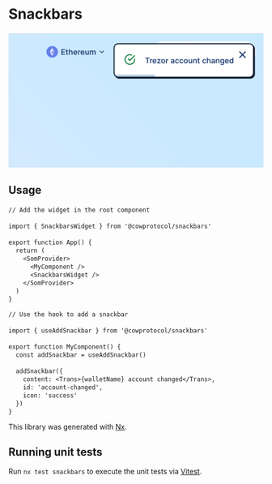 # Snackbars

![](./demo.png)

## Usage

```tsx
// Add the widget in the root component

import { SnackbarsWidget } from '@cowprotocol/snackbars'

export function App() {
  return (
    <SomProvider>
      <MyComponent />
      <SnackbarsWidget />
    </SomProvider>
  )
}
```

```tsx
// Use the hook to add a snackbar

import { useAddSnackbar } from '@cowprotocol/snackbars'

export function MyComponent() {
  const addSnackbar = useAddSnackbar()

  addSnackbar({
    content: <Trans>{walletName} account changed</Trans>,
    id: 'account-changed',
    icon: 'success'
  })
}
```

This library was generated with [Nx](https://nx.dev).

## Running unit tests

Run `nx test snackbars` to execute the unit tests via [Vitest](https://vitest.dev/).
